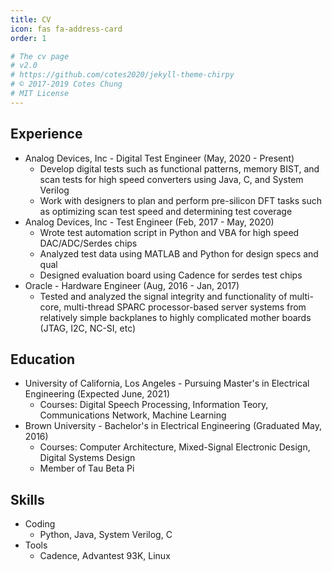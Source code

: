 ```yaml
---
title: CV
icon: fas fa-address-card
order: 1

# The cv page
# v2.0
# https://github.com/cotes2020/jekyll-theme-chirpy
# © 2017-2019 Cotes Chung
# MIT License
---
```


## Experience
- Analog Devices, Inc - Digital Test Engineer (May, 2020 - Present)
  - Develop digital tests such as functional patterns, memory BIST, and scan tests for high speed converters using Java, C, and System Verilog
  - Work with designers to plan and perform pre-silicon DFT tasks such as optimizing scan test speed and determining test coverage
- Analog Devices, Inc - Test Engineer (Feb, 2017 - May, 2020)
  - Wrote test automation script in Python and VBA for high speed DAC/ADC/Serdes chips
  - Analyzed test data using MATLAB and Python for design specs and qual
  - Designed evaluation board using Cadence for serdes test chips
- Oracle - Hardware Engineer (Aug, 2016 - Jan, 2017)
  - Tested and analyzed the signal integrity and functionality of multi-core, multi-thread SPARC processor-based server systems from relatively simple backplanes to highly complicated mother boards (JTAG, I2C, NC-SI, etc)

## Education
- University of California, Los Angeles - Pursuing Master's in Electrical Engineering (Expected June, 2021)
  - Courses: Digital Speech Processing, Information Teory, Communications Network, Machine Learning
- Brown University - Bachelor's in Electrical Engineering (Graduated May, 2016)
  - Courses: Computer Architecture, Mixed-Signal Electronic Design, Digital Systems Design
  - Member of Tau Beta Pi 
  
## Skills
- Coding
  - Python, Java, System Verilog, C
- Tools 
  - Cadence, Advantest 93K, Linux 
